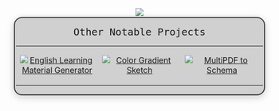 <div align="center">
<a href="https://git.io/typing-svg">
    <img src="https://readme-typing-svg.herokuapp.com/?lines=Hello,+There!+👋;This+is+Howard+Lin....;Nice+to+meet+you!&center=true&size=30">
</a>
</div>

<div align="center" style="border: 2px solid #333; border-radius: 16px; padding: 2px; background: rgba(29, 29, 29, 0.2); box-shadow: 0 4px 15px rgba(0,0,0,0.2); margin: 2px 0;">

<span style="font-family: monospace; font-size: 20px;">Other Notable Projects</span>

<table width="100%" border="0">
<tr>
<td width="33%" align="center">

[![English Learning Material Generator](https://github-readme-stats.vercel.app/api/pin/?username=Howard115&repo=English-Learning-Material-Generator&theme=dark)](https://github.com/Howard115/English-Learning-Material-Generator)
</td>
<td width="33%" align="center">

[![Color Gradient Sketch](https://github-readme-stats.vercel.app/api/pin/?username=Howard115&repo=color-gradient-sketch&theme=dark)](https://github.com/Howard115/color-gradient-sketch)
</td>
<td width="33%" align="center">

[![MultiPDF to Schema](https://github-readme-stats.vercel.app/api/pin/?username=Howard115&repo=multiPDF2schema&theme=dark)](https://github.com/Howard115/multiPDF2schema)
</td>
</tr>
</table>

</div>

